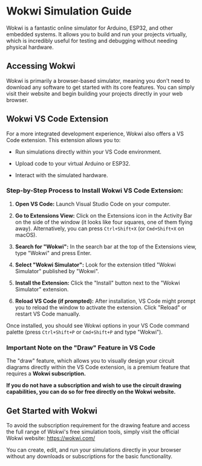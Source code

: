 <h1>Wokwi Simulation Guide</h1>

Wokwi is a fantastic online simulator for Arduino, ESP32, and other embedded systems. It allows you to build and run your projects virtually, which is incredibly useful for testing and debugging without needing physical hardware.

<h2>Accessing Wokwi</h2>

Wokwi is primarily a browser-based simulator, meaning you don't need to download any software to get started with its core features. You can simply visit their website and begin building your projects directly in your web browser.

<h2>Wokwi VS Code Extension</h2>

For a more integrated development experience, Wokwi also offers a VS Code extension. This extension allows you to:

* Run simulations directly within your VS Code environment.

* Upload code to your virtual Arduino or ESP32.

* Interact with the simulated hardware.

<h3>Step-by-Step Process to Install Wokwi VS Code Extension:</h3>

1.  **Open VS Code:** Launch Visual Studio Code on your computer.

2. **Go to Extensions View:** Click on the Extensions icon in the Activity Bar on the side of the window (it looks like four squares, one of them flying away). Alternatively, you can press `Ctrl+Shift+X` (or `Cmd+Shift+X` on macOS).

3. **Search for "Wokwi":** In the search bar at the top of the Extensions view, type "Wokwi" and press Enter.

4. **Select "Wokwi Simulator":** Look for the extension titled "Wokwi Simulator" published by "Wokwi".

5. **Install the Extension:** Click the "Install" button next to the "Wokwi Simulator" extension.

6. **Reload VS Code (if prompted):** After installation, VS Code might prompt you to reload the window to activate the extension. Click "Reload" or restart VS Code manually.

Once installed, you should see Wokwi options in your VS Code command palette (press `Ctrl+Shift+P` or `Cmd+Shift+P` and type "Wokwi").

<h3>Important Note on the "Draw" Feature in VS Code</h3>

The "draw" feature, which allows you to visually design your circuit diagrams directly within the VS Code extension, is a premium feature that requires a **Wokwi subscription.**

**If you do not have a subscription and wish to use the circuit drawing capabilities, you can do so for free directly on the Wokwi website.**

<h2>Get Started with Wokwi</h2>

To avoid the subscription requirement for the drawing feature and access the full range of Wokwi's free simulation tools, simply visit the official Wokwi website: https://wokwi.com/

You can create, edit, and run your simulations directly in your browser without any downloads or subscriptions for the basic functionality.